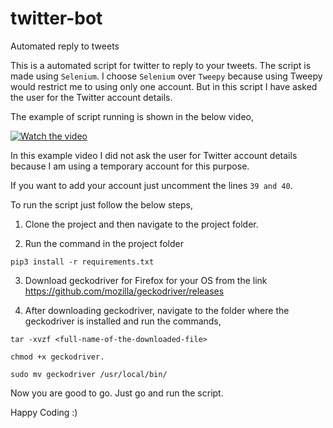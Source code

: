 # twitter-bot
Automated reply to tweets 

This is a automated script for twitter to reply to your tweets. The script is made using `Selenium`. I choose `Selenium` over
`Tweepy` because using Tweepy would restrict me to using only one account. But in this script I have asked the user for the 
Twitter account details. 

The example of script running is shown in the below video,

[![Watch the video](https://img.youtube.com/vi/fdLvY6ek1QY/maxresdefault.jpg)](https://youtu.be/fdLvY6ek1QY)

In this example video I did not ask the user for Twitter account details because I am using a temporary account for this purpose.

If you want to add your account just uncomment the lines `39 and 40`. 

To run the script just follow the below steps, 

1. Clone the project and then navigate to the project folder.

2. Run the command in the project folder

```
pip3 install -r requirements.txt
```

3. Download geckodriver for Firefox for your OS from the link https://github.com/mozilla/geckodriver/releases

4. After downloading geckodriver, navigate to the folder where the geckodriver is installed and run the commands,

```
tar -xvzf <full-name-of-the-downloaded-file>
```

```
chmod +x geckodriver.
```

```
sudo mv geckodriver /usr/local/bin/
```

Now you are good to go. Just go and run the script. 

Happy Coding :)
